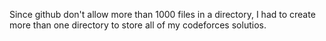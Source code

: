 Since github don't allow more than 1000 files in a directory, I had to create more than one directory to store all of my codeforces solutios.
